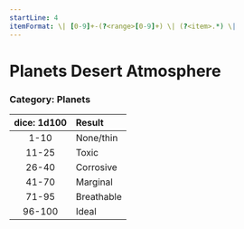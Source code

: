 ```yaml
---
startLine: 4
itemFormat: \| [0-9]+-(?<range>[0-9]+) \| (?<item>.*) \|
---
```

# Planets Desert Atmosphere
### Category: Planets

| dice: 1d100 | Result |
|:----:|:-------|
| 1-10 | None/thin |
| 11-25 | Toxic |
| 26-40 | Corrosive |
| 41-70 | Marginal |
| 71-95 | Breathable |
| 96-100 | Ideal |